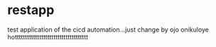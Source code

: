 # restapp
test application of the cicd automation...just  change by ojo
onikuloye
hotttttttttttttttttttttttttttttttttttt
